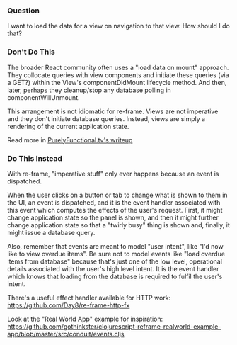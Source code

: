 ### Question

I want to load the data for a view on navigation to that view. How should I do that? 

### Don't Do This 

The broader React community often uses a "load data on mount" approach. They 
collocate queries with view components and initiate these queries (via a GET?)
within the View's componentDidMount lifecycle method. And then, later, perhaps they
cleanup/stop any database polling in componentWillUnmount.

This arrangement is not idiomatic for re-frame. Views are not imperative 
and they don't initiate database queries. Instead, views are simply a rendering of the 
current application state. 

Read more in [PurelyFunctional.tv's writeup](https://purelyfunctional.tv/article/react-vs-re-frame/)

### Do This Instead 

With re-frame, "imperative stuff" only ever happens because an event 
is dispatched. 

When the user clicks on a button or tab to change what is shown 
to them in the UI, an event is dispatched, and it is 
the event handler associated with this event which computes the 
effects of the user's request. First, it might change application 
state so the panel is shown, and then it might further change 
application state so that a "twirly busy" thing is shown and, 
finally, it might issue a database query.

Also, remember that events are meant to model "user intent", like 
"I'd now like to view overdue items". Be sure not to model events like
"load overdue items from database" because that's just one of the 
low level, operational details associated with the user's high level intent.
It is the event handler which knows that loading from the database is required 
to fulfil the user's intent.

There's a useful effect handler available for HTTP work:
https://github.com/Day8/re-frame-http-fx

Look at the "Real World App" example for inspiration: 
https://github.com/gothinkster/clojurescript-reframe-realworld-example-app/blob/master/src/conduit/events.cljs
